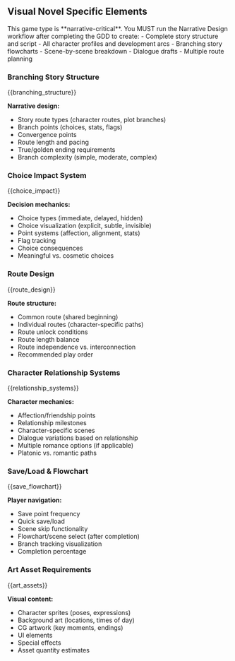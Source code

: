 ## Visual Novel Specific Elements

<narrative-workflow-critical>
This game type is **narrative-critical**. You MUST run the Narrative Design workflow after completing the GDD to create:
- Complete story structure and script
- All character profiles and development arcs
- Branching story flowcharts
- Scene-by-scene breakdown
- Dialogue drafts
- Multiple route planning
</narrative-workflow-critical>

### Branching Story Structure

{{branching_structure}}

**Narrative design:**

- Story route types (character routes, plot branches)
- Branch points (choices, stats, flags)
- Convergence points
- Route length and pacing
- True/golden ending requirements
- Branch complexity (simple, moderate, complex)

### Choice Impact System

{{choice_impact}}

**Decision mechanics:**

- Choice types (immediate, delayed, hidden)
- Choice visualization (explicit, subtle, invisible)
- Point systems (affection, alignment, stats)
- Flag tracking
- Choice consequences
- Meaningful vs. cosmetic choices

### Route Design

{{route_design}}

**Route structure:**

- Common route (shared beginning)
- Individual routes (character-specific paths)
- Route unlock conditions
- Route length balance
- Route independence vs. interconnection
- Recommended play order

### Character Relationship Systems

{{relationship_systems}}

**Character mechanics:**

- Affection/friendship points
- Relationship milestones
- Character-specific scenes
- Dialogue variations based on relationship
- Multiple romance options (if applicable)
- Platonic vs. romantic paths

### Save/Load & Flowchart

{{save_flowchart}}

**Player navigation:**

- Save point frequency
- Quick save/load
- Scene skip functionality
- Flowchart/scene select (after completion)
- Branch tracking visualization
- Completion percentage

### Art Asset Requirements

{{art_assets}}

**Visual content:**

- Character sprites (poses, expressions)
- Background art (locations, times of day)
- CG artwork (key moments, endings)
- UI elements
- Special effects
- Asset quantity estimates
